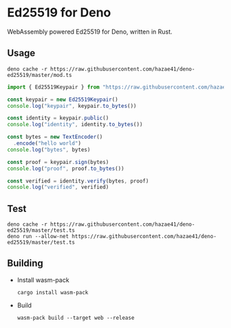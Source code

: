 # Ed25519 for Deno

WebAssembly powered Ed25519 for Deno, written in Rust.

## Usage

    deno cache -r https://raw.githubusercontent.com/hazae41/deno-ed25519/master/mod.ts

```typescript
import { Ed25519Keypair } from "https://raw.githubusercontent.com/hazae41/deno-ed25519/master/mod.ts"

const keypair = new Ed25519Keypair()
console.log("keypair", keypair.to_bytes())

const identity = keypair.public()
console.log("identity", identity.to_bytes())

const bytes = new TextEncoder()
  .encode("hello world")
console.log("bytes", bytes)

const proof = keypair.sign(bytes)
console.log("proof", proof.to_bytes())

const verified = identity.verify(bytes, proof)
console.log("verified", verified)
```

## Test 

    deno cache -r https://raw.githubusercontent.com/hazae41/deno-ed25519/master/test.ts
    deno run --allow-net https://raw.githubusercontent.com/hazae41/deno-ed25519/master/test.ts

## Building

- Install wasm-pack

      cargo install wasm-pack

- Build

      wasm-pack build --target web --release
